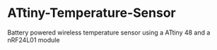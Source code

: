# ATtiny-Temperature-Sensor
Battery powered wireless temperature sensor using a ATtiny 48 and a nRF24L01 module
